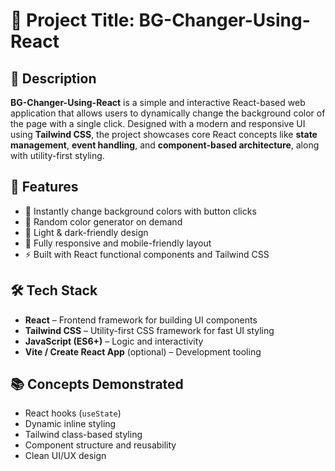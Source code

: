 # 📁 Project Title: BG-Changer-Using-React

## 📝 Description

**BG-Changer-Using-React** is a simple and interactive React-based web application that allows users to dynamically change the background color of the page with a single click. Designed with a modern and responsive UI using **Tailwind CSS**, the project showcases core React concepts like **state management**, **event handling**, and **component-based architecture**, along with utility-first styling.

## 🚀 Features

- 🎨 Instantly change background colors with button clicks  
- 🔄 Random color generator on demand  
- 🌙 Light & dark-friendly design  
- 📱 Fully responsive and mobile-friendly layout  
- ⚡ Built with React functional components and Tailwind CSS  

## 🛠️ Tech Stack

- **React** – Frontend framework for building UI components  
- **Tailwind CSS** – Utility-first CSS framework for fast UI styling  
- **JavaScript (ES6+)** – Logic and interactivity  
- **Vite / Create React App** (optional) – Development tooling  

## 📚 Concepts Demonstrated

- React hooks (`useState`)  
- Dynamic inline styling  
- Tailwind class-based styling  
- Component structure and reusability  
- Clean UI/UX design  
